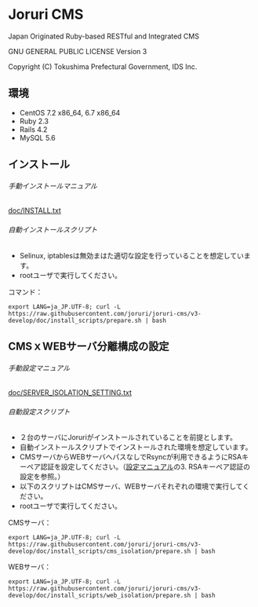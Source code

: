 Joruri CMS
==========

Japan Originated Ruby-based RESTful and Integrated CMS

GNU GENERAL PUBLIC LICENSE Version 3

Copyright (C) Tokushima Prefectural Government, IDS Inc.

## 環境
* CentOS 7.2 x86_64, 6.7 x86_64
* Ruby 2.3
* Rails 4.2
* MySQL 5.6

## インストール

###### 手動インストールマニュアル
[doc/INSTALL.txt](doc/INSTALL.txt)

###### 自動インストールスクリプト
* Selinux, iptablesは無効まはた適切な設定を行っていることを想定しています。
* rootユーザで実行してください。

コマンド：

    export LANG=ja_JP.UTF-8; curl -L https://raw.githubusercontent.com/joruri/joruri-cms/v3-develop/doc/install_scripts/prepare.sh | bash


## CMSｘWEBサーバ分離構成の設定

###### 手動設定マニュアル
[doc/SERVER_ISOLATION_SETTING.txt](doc/SERVER_ISOLATION_SETTING.txt)

###### 自動設定スクリプト
* ２台のサーバにJoruriがインストールされていることを前提とします。
* 自動インストールスクリプトでインストールされた環境を想定しています。
* CMSサーバからWEBサーバへパスなしでRsyncが利用できるようにRSAキーペア認証を設定してください。（[設定マニュアル](doc/SERVER_ISOLATION_SETTING.txt)の3. RSAキーペア認証の設定を参照。）
* 以下のスクリプトはCMSサーバ、WEBサーバそれぞれの環境で実行してください。
* rootユーザで実行してください。

CMSサーバ：

    export LANG=ja_JP.UTF-8; curl -L https://raw.githubusercontent.com/joruri/joruri-cms/v3-develop/doc/install_scripts/cms_isolation/prepare.sh | bash

WEBサーバ：

    export LANG=ja_JP.UTF-8; curl -L https://raw.githubusercontent.com/joruri/joruri-cms/v3-develop/doc/install_scripts/web_isolation/prepare.sh | bash

